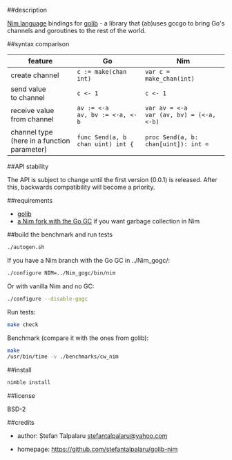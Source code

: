##description

[Nim language][1] bindings for [golib][2] - a library that (ab)uses gccgo to bring Go's channels and goroutines to the rest of the world.

##syntax comparison

| feature | Go | Nim |
|---------|----|-----|
| create channel | ``` c := make(chan int) ``` | ``` var c = make_chan(int) ``` |
| send value <br> to channel | ``` c <- 1 ``` | ``` c <- 1 ``` |
| receive value from channel | ``` av := <-a ``` <br> ``` av, bv := <-a, <-b ``` | ``` var av = <-a ``` <br> ``` var (av, bv) = (<-a, <-b) ``` |
| channel type <br> (here in a function parameter) | ``` func Send(a, b chan uint) int { ``` | ``` proc Send(a, b: chan[uint]): int = ``` |
 

##API stability

The API is subject to change until the first version (0.0.1) is released. After this, backwards compatibility will become a priority.

##requirements

- [golib][2]
- [a Nim fork with the Go GC][3] if you want garbage collection in Nim

##build the benchmark and run tests

```sh
./autogen.sh
```
If you have a Nim branch with the Go GC in ../Nim\_gogc/:
```sh
./configure NIM=../Nim_gogc/bin/nim
```
Or with vanilla Nim and no GC:
```sh
./configure --disable-gogc
```
Run tests:
```sh
make check
```
Benchmark (compare it with the ones from golib):
```sh
make
/usr/bin/time -v ./benchmarks/cw_nim
```

##install

```sh
nimble install
```

##license

BSD-2

##credits

- author: Ștefan Talpalaru <stefantalpalaru@yahoo.com>

- homepage: https://github.com/stefantalpalaru/golib-nim


[1]: http://nim-lang.org/
[2]: https://github.com/stefantalpalaru/golib
[3]: https://github.com/stefantalpalaru/Nim

